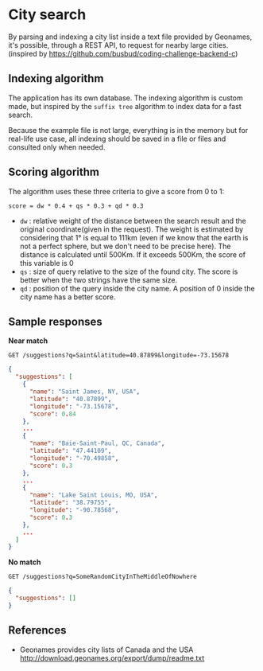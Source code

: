 # City search

By parsing and indexing a city list inside a text file provided by Geonames, it's possible, through a REST API, to request for nearby large cities.
(inspired by https://github.com/busbud/coding-challenge-backend-c)

## Indexing algorithm

The application has its own database. The indexing algorithm is custom made, but inspired by the `suffix tree` algorithm to index data for a fast search.

Because the example file is not large, everything is in the memory but for real-life use case, all indexing should be saved in a file or files and consulted only when needed.

## Scoring algorithm

The algorithm uses these three criteria to give a score from 0 to 1:

```
score = dw * 0.4 + qs * 0.3 + qd * 0.3
```

- `dw` : relative weight of the distance between the search result and the original coordinate(given in the request). The weight is estimated by considering that 1° is equal to 111km (even if we know that the earth is not a perfect sphere, but we don't need to be precise here). The distance is calculated until 500Km. If it exceeds 500Km, the score of this variable is 0
- `qs` : size of query relative to the size of the found city. The score is better when the two strings have the same size.
- `qd` : position of the query inside the city name. A position of 0 inside the city name has a better score.

## Sample responses

**Near match**

    GET /suggestions?q=Saint&latitude=40.87899&longitude=-73.15678

```json
{
  "suggestions": [
    {
      "name": "Saint James, NY, USA",
      "latitude": "40.87899",
      "longitude": "-73.15678",
      "score": 0.84
    },
    ...
    {
      "name": "Baie-Saint-Paul, QC, Canada",
      "latitude": "47.44109",
      "longitude": "-70.49858",
      "score": 0.3
    },
    ...
    {
      "name": "Lake Saint Louis, MO, USA",
      "latitude": "38.79755",
      "longitude": "-90.78568",
      "score": 0.3
    },
    ...
  ]
}
```

**No match**

    GET /suggestions?q=SomeRandomCityInTheMiddleOfNowhere

```json
{
  "suggestions": []
}
```

## References

- Geonames provides city lists of Canada and the USA http://download.geonames.org/export/dump/readme.txt
